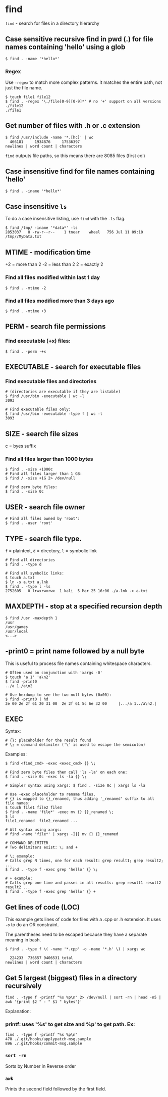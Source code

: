 # find

`find` - search for files in a directory hierarchy

## Case sensitive recursive find in pwd (.) for file names containing 'hello' using a glob
```
$ find . -name '*hello*'
```

### Regex
Use `-regex` to match more complex patterns. It matches the entire path, not just the file name.

```
$ touch file1 file12
$ find . -regex '\./file[0-9][0-9]*' # no '+' support on all versions
./file12
./file1
```

## Get number of files with .h or .c extension
```
$ find /usr/include -name '*.[hc]' | wc
  466181     1934876     17536397
newlines | word count | characters
```

`find` outputs file paths, so this means there are 8085 files (first col)

## Case insensitive find for file names containing 'hello'
```
$ find . -iname '*hello*'
```

## Case insensitive `ls`
To do a case insensitive listing, use `find` with the `-ls` flag.
```
$ find /tmp/ -iname '*data*' -ls
2853037   8 -rw-r--r--    1 tnear    wheel   756 Jul 11 09:10 /tmp//MyData.txt
```

## MTIME - modification time
+2 = more than 2
-2 = less than 2
2  = exactly 2

### Find all files modified within last 1 day
```
$ find . -mtime -2
```

### Find all files modified more than 3 days ago
```
$ find . -mtime +3
```

## PERM - search file permissions
### Find executable (+x) files:
```
$ find . -perm -+x
```

## EXECUTABLE - search for executable files
### Find executable files and directories
```
# (directories are executable if they are listable)
$ find /usr/bin -executable | wc -l
3093

# Find executable files only:
$ find /usr/bin -executable -type f | wc -l
3093
```

## SIZE - search file sizes
c = byes suffix
### Find all files larger than 1000 bytes
```
$ find . -size +1000c
# Find all files larger than 1 GB:
$ find / -size +1G 2> /dev/null

# Find zero byte files:
$ find . -size 0c
```

## USER - search file owner
```
# Find all files owned by 'root':
$ find . -user 'root'
```

## TYPE - search file type.
`f` = plaintext, `d` = directory, `l` = symbolic link

```
# Find all directories
$ find . -type d

# Find all symbolic links:
$ touch a.txt
$ ln -s a.txt a.lnk
$ find . -type l -ls
2752605   0 lrwxrwxrwx  1 kali  5 Mar 25 16:06 ./a.lnk -> a.txt
```

## MAXDEPTH - stop at a specified recursion depth
```
$ find /usr -maxdepth 1
/usr
/usr/games
/usr/local
<...>
```

## -print0 = print name followed by a null byte
This is useful to process file names containing whitespace characters.
```
# Often used on conjunction with 'xargs -0'
$ touch 'a 1' 'a\n2'
$ find -print0
../a 1./a\n2

# Use hexdump to see the two null bytes (0x00):
$ find -print0 | hd
2e 00 2e 2f 61 20 31 00  2e 2f 61 5c 6e 32 00     |.../a 1../a\n2.|
```

## EXEC

Syntax:
```
# {}: placeholder for the result found
# \; = command delimiter ('\' is used to escape the semicolon)
```

Examples:
```
$ find <find_cmd> -exec <exec_cmd> {} \;

# Find zero byte files then call 'ls -la' on each one:
$ find . -size 0c -exec ls -la {} \;

# Simpler syntax using xargs: $ find . -size 0c | xargs ls -la

# Use -exec placeholder to rename files.
# {} is mapped to {}_renamed, thus adding '_renamed' suffix to all file names:
$ touch file1 file2 file3
$ find . -name 'file*' -exec mv {} {}_renamed \;
$ ls
file1_renamed  file2_renamed ...

# Alt syntax using xargs:
# find -name 'file*' | xargs -I{} mv {} {}_renamed

# COMMAND DELIMITER
# Two delimiters exist: \; and +

# \; example:
# Calls grep N times, one for each result: grep result1; grep result2; ...
$ find . -type f -exec grep 'hello' {} \;

# + example:
# Calls grep one time and passes in all results: grep result1 result2 result2 ...
$ find . -type f -exec grep 'hello' {} +
```

## Get lines of code (LOC)
This example gets lines of code for files with a .cpp or .h extension. It uses `-o` to do an OR constraint.

The parentheses need to be escaped because they have a separate meaning in bash.
```
$ find . -type f \( -name '*.cpp' -o -name '*.h' \) | xargs wc

  224233  736557 9406531 total
newlines | word count | characters
```

## Get 5 largest (biggest) files in a directory recursively
```
find . -type f -printf "%s %p\n" 2> /dev/null | sort -rn | head -n5 | awk '{print $2 " - " $1 " bytes"}'
```

Explanation:
### printf: uses '%s' to get size and %p' to get path. Ex:
```
find . -type f -printf "%s %p\n"
478 ./.git/hooks/applypatch-msg.sample
896 ./.git/hooks/commit-msg.sample
```

### `sort -rn`
Sorts by Number in Reverse order

### `awk`
Prints the second field followed by the first field.
